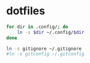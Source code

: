 # dotfiles
```sh  
for dir in .config/; do 
    ln -s $dir ~/.config/$dir
done

ln -s gitignore ~/.gitignore
#ln -s gitconfig ~/.gitconfig
```
